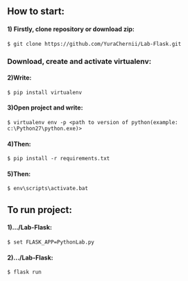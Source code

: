 ## How to start:
#### 1) Firstly, clone repository or download zip:
```
$ git clone https://github.com/YuraChernii/Lab-Flask.git
```
### Download, create and activate virtualenv:
#### 2)Write:
```
$ pip install virtualenv
```
#### 3)Open project and write: 
```
$ virtualenv env -p <path to version of python(example: c:\Python27\python.exe)>
```
#### 4)Then: 
```
$ pip install -r requirements.txt
```
#### 5)Then: 
```
$ env\scripts\activate.bat
```

## To run project:
#### 1).../Lab-Flask: 
```
$ set FLASK_APP=PythonLab.py
```
#### 2).../Lab-Flask: 
```
$ flask run 
```
